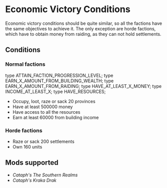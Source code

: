 # Economic Victory Conditions

Economic victory conditions should be quite similar, so all the factions have the same objectives to achieve it. The
only exception are horde factions, which have to obtain money from raiding, as they can not hold settlements.

## Conditions 

### Normal factions

type ATTAIN_FACTION_PROGRESSION_LEVEL;
type EARN_X_AMOUNT_FROM_BUILDING_WEALTH;
type EARN_X_AMOUNT_FROM_RAIDING;
type HAVE_AT_LEAST_X_MONEY;
type INCOME_AT_LEAST_X;
type HAVE_RESOURCES;
* Occupy, loot, raze or sack 20 provinces
* Have at least 500000 money
* Have access to all the resources
* Earn at least 60000 from building income

### Horde factions

* Raze or sack 200 settlements
* Own 160 units

## Mods supported

* _Cataph's The Southern Realms_
* _Cataph's Kraka Drak_